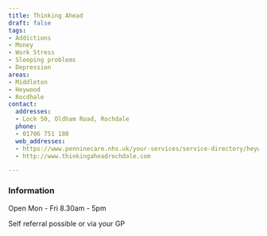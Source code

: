 ```yaml
---
title: Thinking Ahead
draft: false
tags:
- Addictions
- Money
- Work Stress
- Sleeping problems
- Depression
areas:
- Middleton
- Heywood
- Rocdhale
contact:
  addresses:
  - Lock 50, Oldham Road, Rochdale
  phone:
  - 01706 751 180
  web_addresses:
  - https://www.penninecare.nhs.uk/your-services/service-directory/heywood-middleton-and-rochdale/mental-health/adults/thinking-ahead-heywood-middleton-and-rochdale/
  - http://www.thinkingaheadrochdale.com

---
```


### Information
Open Mon - Fri  8.30am - 5pm

Self referral possible or via your GP
